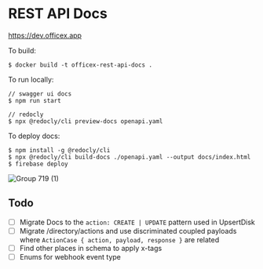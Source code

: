 # REST API Docs

https://dev.officex.app

To build:

```
$ docker build -t officex-rest-api-docs .
```

To run locally:

```
// swagger ui docs
$ npm run start

// redocly
$ npx @redocly/cli preview-docs openapi.yaml
```

To deploy docs:

```
$ npm install -g @redocly/cli
$ npx @redocly/cli build-docs ./openapi.yaml --output docs/index.html
$ firebase deploy
```

![Group 719 (1)](https://github.com/user-attachments/assets/11ec2c52-4f5c-4b60-833f-9529578a2a1c)

## Todo

- [ ] Migrate Docs to the `action: CREATE | UPDATE` pattern used in UpsertDisk
- [ ] Migrate /directory/actions and use discriminated coupled payloads where `ActionCase { action, payload, response }` are related
- [ ] Find other places in schema to apply x-tags
- [ ] Enums for webhook event type
